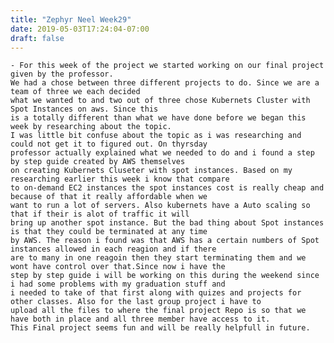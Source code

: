 ```yaml
---
title: "Zephyr Neel Week29"
date: 2019-05-03T17:24:04-07:00
draft: false
---
```

	- For this week of the project we started working on our final project given by the professor.
	We had a chose between three different projects to do. Since we are a team of three we each decided
	what we wanted to and two out of three chose Kubernets Cluster with Spot Instances on aws. Since this
	is a totally different than what we have done before we began this week by researching about the topic.
	I was little bit confuse about the topic as i was researching and could not get it to figured out. On thyrsday
	professor actually explained what we needed to do and i found a step by step guide created by AWS themselves 
	on creating Kubernets Cluseter with spot instances. Based on my researching earlier this week i know that compare
	to on-demand EC2 instances the spot instances cost is really cheap and because of that it really affordable when we 
	want to run a lot of servers. Also kubernets have a Auto scaling so that if their is alot of traffic it will
	bring up another spot instance. But the bad thing about Spot instances is that they could be terminated at any time
	by AWS. The reason i found was that AWS has a certain numbers of Spot instances allowed in each reagion and if there
	are to many in one reagoin then they start terminating them and we wont have control over that.Since now i have the 
	step by step guide i will be working on this during the weekend since i had some problems with my graduation stuff and 
	i needed to take of that first along with quizes and projects for other classes. Also for the last group project i have to
	upload all the files to where the final project Repo is so that we have both in place and all three member have access to it.
	This Final project seems fun and will be really helpfull in future.